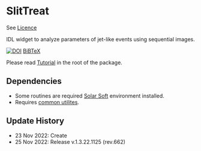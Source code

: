 # SlitTreat

See [Licence](https://github.com/Alexey-Stupishin/StilTreat/blob/main/LICENSE)

IDL widget to analyze parameters of jet-like events using sequential images. 

[![DOI](https://zenodo.org/badge/doi/10.5281/zenodo.7362757.svg)](https://zenodo.org/record/7362757) [BiBTeX](https://github.com/Alexey-Stupishin/StilTreat/blob/main/SlitTreat.bib)

Please read [Tutorial](https://github.com/Alexey-Stupishin/StilTreat/blob/main/SlitTreat%20Tutorial.pdf) in the root of the package.

## Dependencies
* Some routines are required [Solar Soft](https://www.lmsal.com/solarsoft/ssw_packages_info.html) environment installed.
* Requires [common utilites](https://github.com/Alexey-Stupishin/AS-IDL-Library).

## Update History
* 23 Nov 2022: Create
* 25 Nov 2022: Release v.1.3.22.1125 (rev.662)
